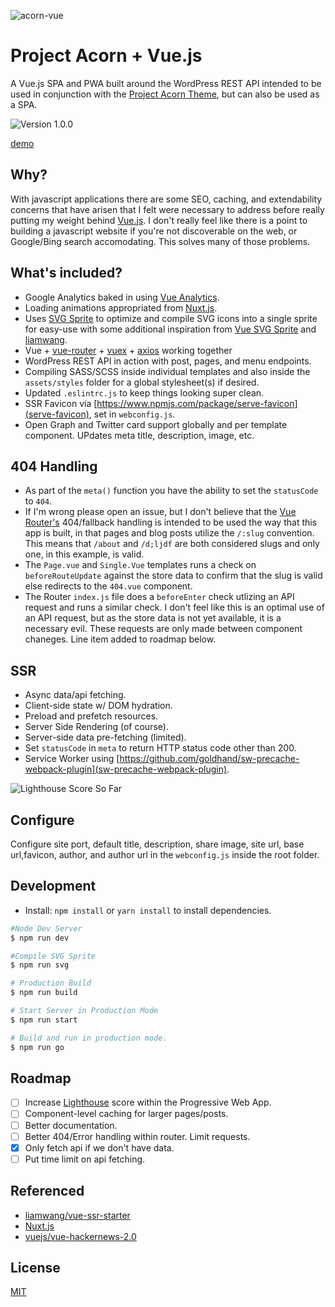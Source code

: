 ![acorn-vue](https://user-images.githubusercontent.com/5230729/33617130-23b70b74-d99c-11e7-8964-a3adaad9cf65.png)

# Project Acorn + Vue.js
A Vue.js SPA and PWA built around the WordPress REST API intended to be used in conjunction with the [Project Acorn Theme](https://github.com/jomurgel/project-acorn), but  can also be used as a SPA.

<img src="https://img.shields.io/badge/version-1.0.0-green.svg" alt="Version 1.0.0" />

[demo](https://node.jomurgel.com/)

## Why?
With javascript applications there are some SEO, caching, and extendability concerns that have arisen that I felt were necessary to address before really putting my weight behind [Vue.js](https://vuejs.org/). I don't really feel like there is a point to building a javascript website if you're not discoverable on the web, or Google/Bing search accomodating. This solves many of those problems.

## What's included?
- Google Analytics baked in using [Vue Analytics](https://github.com/MatteoGabriele/vue-analytics).
- Loading animations appropriated from [Nuxt.js](https://nuxtjs.org/).
- Uses [SVG Sprite](https://github.com/jkphl/svg-sprite) to optimize and compile SVG icons into a single sprite for easy-use with some additional inspiration from [Vue SVG Sprite](https://www.npmjs.com/package/vue-svg-sprite) and [liamwang](https://github.com/liamwang/vue-ssr-starter).
- Vue + [vue-router](https://router.vuejs.org/en/) + [vuex](https://vuex.vuejs.org/en/intro.html) + [axios](https://github.com/axios/axios) working together
- WordPress REST API in action with post, pages, and menu endpoints.
- Compiling SASS/SCSS inside individual templates and also inside the `assets/styles` folder for a global stylesheet(s) if desired.
- Updated `.eslintrc.js` to keep things looking super clean.
- SSR Favicon via [https://www.npmjs.com/package/serve-favicon](serve-favicon), set in `webconfig.js`.
- Open Graph and Twitter card support globally and per template component.  UPdates meta title, description, image, etc.

## 404 Handling
- As part of the `meta()` function you have the ability to set the `statusCode` to `404`.
- If I'm wrong please open an issue, but I don't believe that the [Vue Router's](https://router.vuejs.org/en/) 404/fallback handling is intended to be used the way that this app is built, in that pages and blog posts utilize the `/:slug` convention. This means that `/about` and `/d;ljdf` are both considered slugs and only one, in this example, is valid.
- The `Page.vue` and `Single.Vue` templates runs a check on `beforeRouteUpdate` against the store data to confirm that the slug is valid else redirects to the `404.vue` component.
- The Router `index.js` file does a `beforeEnter` check utlizing an API request and runs a similar check. I don't feel like this is an optimal use of an API request, but as the store data is not yet available, it is a necessary evil. These requests are only made between component chaneges. Line item added to roadmap below.

## SSR
- Async data/api fetching.
- Client-side state w/ DOM hydration.
- Preload and prefetch resources.
- Server Side Rendering (of course).
- Server-side data pre-fetching (limited).
- Set `statusCode` in `meta` to return HTTP status code other than 200.
- Service Worker using [https://github.com/goldhand/sw-precache-webpack-plugin](sw-precache-webpack-plugin).

![Lighthouse Score So Far](https://user-images.githubusercontent.com/5230729/35288237-5affd8d0-0021-11e8-9f84-c994a52ea92a.png)

## Configure
Configure site port, default title, description, share image, site url, base url,favicon, author, and author url in the `webconfig.js` inside the root folder.

## Development
- Install: `npm install` or `yarn install` to install dependencies.

``` bash
#Node Dev Server
$ npm run dev

#Compile SVG Sprite
$ npm run svg

# Production Build
$ npm run build

# Start Server in Production Mode
$ npm run start

# Build and run in production mode.
$ npm run go
```

## Roadmap
- [ ] Increase [Lighthouse](https://chrome.google.com/webstore/detail/lighthouse/blipmdconlkpinefehnmjammfjpmpbjk?hl=en) score within the Progressive Web App.
- [ ] Component-level caching for larger pages/posts.
- [ ] Better documentation.
- [ ] Better 404/Error handling within router. Limit requests.
- [x] Only fetch api if we don't have data.
- [ ] Put time limit on api fetching.

## Referenced
- [liamwang/vue-ssr-starter](https://github.com/liamwang/vue-ssr-starter)
- [Nuxt.js](https://nuxtjs.org/)
- [vuejs/vue-hackernews-2.0](https://github.com/vuejs/vue-hackernews-2.0)

## License
[MIT](https://opensource.org/licenses/MIT)
